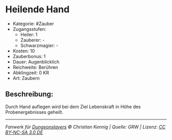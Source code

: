 # Heilende Hand

- Kategorie: #Zauber
- Zugangsstufen:
  - Heiler: 1
  - Zauberer: -
  - Schwarzmagier: -
- Kosten: 10
- Zauberbonus: 1
- Dauer: Augenblicklich
- Reichweite: Berühren
- Abklingzeit: 0 KR
- Art: Zaubern

## Beschreibung:

Durch Hand auflegen wird bei dem Ziel Lebenskraft in Höhe des Probenergebnisses geheilt.

---

_Fanwerk für [Dungeonslayers](https://www.dungeonslayers.net/) © Christian Kennig | Quelle: GRW | Lizenz: [CC BY-NC-SA 3.0 DE](https://creativecommons.org/licenses/by-nc-sa/3.0/de/)_
